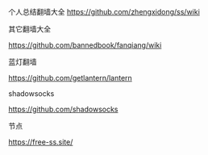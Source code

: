 个人总结翻墙大全 
https://github.com/zhengxidong/ss/wiki

其它翻墙大全

https://github.com/bannedbook/fanqiang/wiki

蓝灯翻墙

https://github.com/getlantern/lantern

shadowsocks

https://github.com/shadowsocks

节点

https://free-ss.site/
